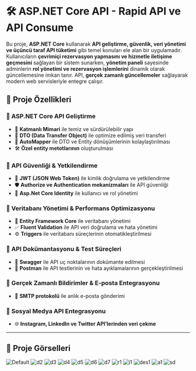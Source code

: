 # 🛠️ ASP.NET Core API - Rapid API ve API Consume  

Bu proje, **ASP.NET Core** kullanarak **API geliştirme, güvenlik, veri yönetimi ve üçüncü taraf API tüketimi** gibi temel konuları ele alan bir uygulamadır. Kullanıcıların **çevrimiçi rezervasyon yapmasını ve hizmetle iletişime geçmesini** sağlayan bir sistem sunarken, **yönetim paneli** sayesinde adminlerin **rol yönetimi ve rezervasyon işlemlerini** dinamik olarak güncellemesine imkan tanır. API, **gerçek zamanlı güncellemeler** sağlayarak modern web servisleriyle entegre çalışır.  

## 🚀 Proje Özellikleri  

### 🔹 ASP.NET Core API Geliştirme  
- 📂 **Katmanlı Mimari** ile temiz ve sürdürülebilir yapı  
- 🚀 **DTO (Data Transfer Object)** ile optimize edilmiş veri transferi  
- 🔄 **AutoMapper** ile DTO ve Entity dönüşümlerinin kolaylaştırılması  
- 🛠️ **Özel entity metotlarının** oluşturulması  

### 🔹 API Güvenliği & Yetkilendirme  
- 🔑 **JWT (JSON Web Token)** ile kimlik doğrulama ve yetkilendirme  
- 🛡️ **Authorize ve Authentication mekanizmaları** ile API güvenliği  
- 👥 **Asp.Net Core Identity** ile kullanıcı ve rol yönetimi  

### 🔹 Veritabanı Yönetimi & Performans Optimizasyonu  
- 💾 **Entity Framework Core** ile veritabanı yönetimi  
- ✅ **Fluent Validation** ile API veri doğrulama ve hata yönetimi  
- ⚙️ **Triggers** ile veritabanı süreçlerinin otomatikleştirilmesi  

### 🔹 API Dokümantasyonu & Test Süreçleri  
- 📖 **Swagger** ile API uç noktalarının dokümante edilmesi  
- 🔬 **Postman** ile API testlerinin ve hata ayıklamalarının gerçekleştirilmesi  

### 🔹 Gerçek Zamanlı Bildirimler & E-posta Entegrasyonu  
- 📧 **SMTP protokolü** ile anlık e-posta gönderimi  

### 🔹 Sosyal Medya API Entegrasyonu  
- 🌐 **Instagram, LinkedIn ve Twitter API’lerinden veri çekme**  

---

## 📸 **Proje Görselleri**

![Default](https://github.com/user-attachments/assets/dfe4a834-f9bf-45e4-8123-08c77a544ff2)
![d2](https://github.com/user-attachments/assets/0e084498-56c5-45a5-ae78-f62af45c3260)
![d3](https://github.com/user-attachments/assets/58a8fe9b-bb80-4fca-bfa9-5a2847a52eb9)
![d4](https://github.com/user-attachments/assets/fb00f4d4-f4ed-4a89-817a-eea034676e4e)
![d5](https://github.com/user-attachments/assets/64b57a74-5e48-44c6-82f5-292d01f54572)
![d6](https://github.com/user-attachments/assets/b1e93b82-3408-4851-a741-1eeca00aaba4)
![d7](https://github.com/user-attachments/assets/4a2414d8-f4af-4ebd-88f9-d186843fa854)
![r1](https://github.com/user-attachments/assets/f83493ae-9a55-4462-a0ce-b838abc0c739)
![i1](https://github.com/user-attachments/assets/fad3bc03-1ab3-448b-8a2b-c8315f52cacd)
![des1](https://github.com/user-attachments/assets/d93c0cd6-c95a-48e6-8c9f-d476f994bf2e)
![a1](https://github.com/user-attachments/assets/5fd55ba6-1814-4902-bc3d-e13b89e43c3e)
![sd](https://github.com/user-attachments/assets/7dbcf691-abe4-486d-a9e9-ae30f03512a3)

